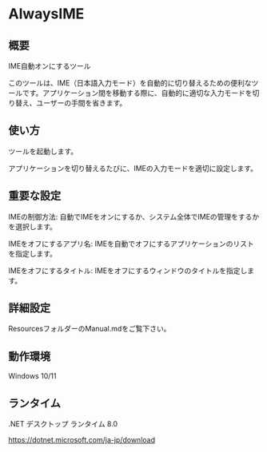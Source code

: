 # AlwaysIME

## 概要

IME自動オンにするツール

このツールは、IME（日本語入力モード）を自動的に切り替えるための便利なツールです。アプリケーション間を移動する際に、自動的に適切な入力モードを切り替え、ユーザーの手間を省きます。

## 使い方

ツールを起動します。

アプリケーションを切り替えるたびに、IMEの入力モードを適切に設定します。

## 重要な設定

IMEの制御方法: 自動でIMEをオンにするか、システム全体でIMEの管理をするかを選択します。

IMEをオフにするアプリ名: IMEを自動でオフにするアプリケーションのリストを指定します。

IMEをオフにするタイトル: IMEをオフにするウィンドウのタイトルを指定します。

## 詳細設定

ResourcesフォルダーのManual.mdをご覧下さい。

## 動作環境

Windows 10/11

## ランタイム

.NET デスクトップ ランタイム 8.0

https://dotnet.microsoft.com/ja-jp/download
